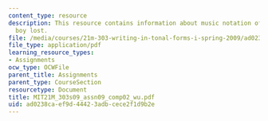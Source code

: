 ```yaml
---
content_type: resource
description: This resource contains information about music notation of the little
  boy lost.
file: /media/courses/21m-303-writing-in-tonal-forms-i-spring-2009/ad0238caef9d44423adbcece2f1d9b2e_MIT21M_303s09_assn09_comp02_wu.pdf
file_type: application/pdf
learning_resource_types:
- Assignments
ocw_type: OCWFile
parent_title: Assignments
parent_type: CourseSection
resourcetype: Document
title: MIT21M_303s09_assn09_comp02_wu.pdf
uid: ad0238ca-ef9d-4442-3adb-cece2f1d9b2e
---
```

